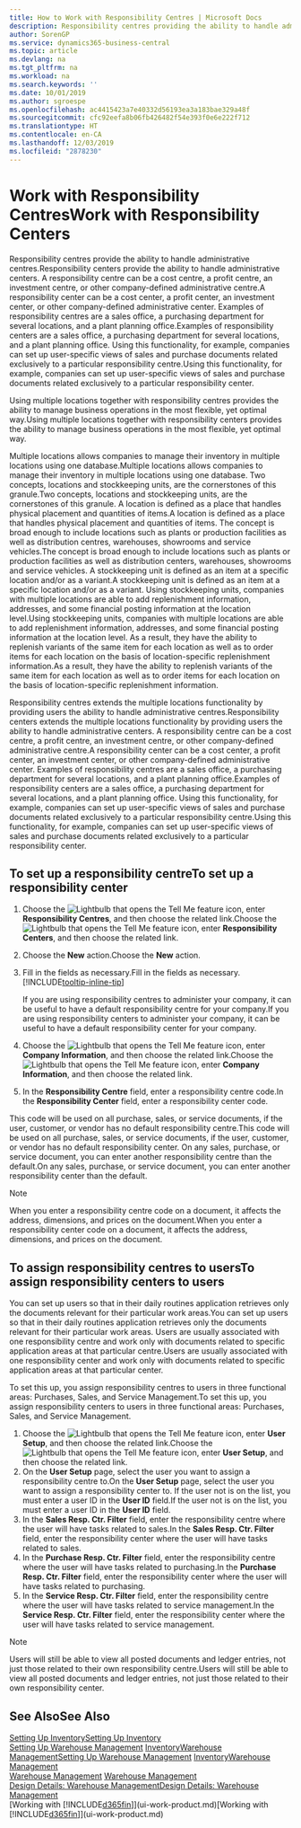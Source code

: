 ```yaml
---
title: How to Work with Responsibility Centres | Microsoft Docs
description: Responsibility centres providing the ability to handle administrative centres. A responsibility centre can be a cost centre, a profit centre, an investment centre, or other company-defined administrative centre.
author: SorenGP
ms.service: dynamics365-business-central
ms.topic: article
ms.devlang: na
ms.tgt_pltfrm: na
ms.workload: na
ms.search.keywords: ''
ms.date: 10/01/2019
ms.author: sgroespe
ms.openlocfilehash: ac4415423a7e40332d56193ea3a183bae329a48f
ms.sourcegitcommit: cfc92eefa8b06fb426482f54e393f0e6e222f712
ms.translationtype: HT
ms.contentlocale: en-CA
ms.lasthandoff: 12/03/2019
ms.locfileid: "2878230"
---
```

# <a name="work-with-responsibility-centers"></a><span data-ttu-id="0e417-104">Work with Responsibility Centres</span><span class="sxs-lookup"><span data-stu-id="0e417-104">Work with Responsibility Centers</span></span>
<span data-ttu-id="0e417-105">Responsibility centres provide the ability to handle administrative centres.</span><span class="sxs-lookup"><span data-stu-id="0e417-105">Responsibility centers provide the ability to handle administrative centers.</span></span> <span data-ttu-id="0e417-106">A responsibility centre can be a cost centre, a profit centre, an investment centre, or other company-defined administrative centre.</span><span class="sxs-lookup"><span data-stu-id="0e417-106">A responsibility center can be a cost center, a profit center, an investment center, or other company-defined administrative center.</span></span> <span data-ttu-id="0e417-107">Examples of responsibility centres are a sales office, a purchasing department for several locations, and a plant planning office.</span><span class="sxs-lookup"><span data-stu-id="0e417-107">Examples of responsibility centers are a sales office, a purchasing department for several locations, and a plant planning office.</span></span> <span data-ttu-id="0e417-108">Using this functionality, for example, companies can set up user-specific views of sales and purchase documents related exclusively to a particular responsibility centre.</span><span class="sxs-lookup"><span data-stu-id="0e417-108">Using this functionality, for example, companies can set up user-specific views of sales and purchase documents related exclusively to a particular responsibility center.</span></span>  

<span data-ttu-id="0e417-109">Using multiple locations together with responsibility centres provides the ability to manage business operations in the most flexible, yet optimal way.</span><span class="sxs-lookup"><span data-stu-id="0e417-109">Using multiple locations together with responsibility centers provides the ability to manage business operations in the most flexible, yet optimal way.</span></span>

<span data-ttu-id="0e417-110">Multiple locations allows companies to manage their inventory in multiple locations using one database.</span><span class="sxs-lookup"><span data-stu-id="0e417-110">Multiple locations allows companies to manage their inventory in multiple locations using one database.</span></span> <span data-ttu-id="0e417-111">Two concepts, locations and stockkeeping units, are the cornerstones of this granule.</span><span class="sxs-lookup"><span data-stu-id="0e417-111">Two concepts, locations and stockkeeping units, are the cornerstones of this granule.</span></span> <span data-ttu-id="0e417-112">A location is defined as a place that handles physical placement and quantities of items.</span><span class="sxs-lookup"><span data-stu-id="0e417-112">A location is defined as a place that handles physical placement and quantities of items.</span></span> <span data-ttu-id="0e417-113">The concept is broad enough to include locations such as plants or production facilities as well as distribution centres, warehouses, showrooms and service vehicles.</span><span class="sxs-lookup"><span data-stu-id="0e417-113">The concept is broad enough to include locations such as plants or production facilities as well as distribution centers, warehouses, showrooms and service vehicles.</span></span> <span data-ttu-id="0e417-114">A stockkeeping unit is defined as an item at a specific location and/or as a variant.</span><span class="sxs-lookup"><span data-stu-id="0e417-114">A stockkeeping unit is defined as an item at a specific location and/or as a variant.</span></span> <span data-ttu-id="0e417-115">Using stockkeeping units, companies with multiple locations are able to add replenishment information, addresses, and some financial posting information at the location level.</span><span class="sxs-lookup"><span data-stu-id="0e417-115">Using stockkeeping units, companies with multiple locations are able to add replenishment information, addresses, and some financial posting information at the location level.</span></span> <span data-ttu-id="0e417-116">As a result, they have the ability to replenish variants of the same item for each location as well as to order items for each location on the basis of location-specific replenishment information.</span><span class="sxs-lookup"><span data-stu-id="0e417-116">As a result, they have the ability to replenish variants of the same item for each location as well as to order items for each location on the basis of location-specific replenishment information.</span></span>  

<span data-ttu-id="0e417-117">Responsibility centres extends the multiple locations functionality by providing users the ability to handle administrative centres.</span><span class="sxs-lookup"><span data-stu-id="0e417-117">Responsibility centers extends the multiple locations functionality by providing users the ability to handle administrative centers.</span></span> <span data-ttu-id="0e417-118">A responsibility centre can be a cost centre, a profit centre, an investment centre, or other company-defined administrative centre.</span><span class="sxs-lookup"><span data-stu-id="0e417-118">A responsibility center can be a cost center, a profit center, an investment center, or other company-defined administrative center.</span></span> <span data-ttu-id="0e417-119">Examples of responsibility centres are a sales office, a purchasing department for several locations, and a plant planning office.</span><span class="sxs-lookup"><span data-stu-id="0e417-119">Examples of responsibility centers are a sales office, a purchasing department for several locations, and a plant planning office.</span></span> <span data-ttu-id="0e417-120">Using this functionality, for example, companies can set up user-specific views of sales and purchase documents related exclusively to a particular responsibility centre.</span><span class="sxs-lookup"><span data-stu-id="0e417-120">Using this functionality, for example, companies can set up user-specific views of sales and purchase documents related exclusively to a particular responsibility center.</span></span>

## <a name="to-set-up-a-responsibility-center"></a><span data-ttu-id="0e417-121">To set up a responsibility centre</span><span class="sxs-lookup"><span data-stu-id="0e417-121">To set up a responsibility center</span></span>  
1.  <span data-ttu-id="0e417-122">Choose the ![Lightbulb that opens the Tell Me feature](media/ui-search/search_small.png "Tell me what you want to do") icon, enter **Responsibility Centres**, and then choose the related link.</span><span class="sxs-lookup"><span data-stu-id="0e417-122">Choose the ![Lightbulb that opens the Tell Me feature](media/ui-search/search_small.png "Tell me what you want to do") icon, enter **Responsibility Centers**, and then choose the related link.</span></span>  
2.  <span data-ttu-id="0e417-123">Choose the **New** action.</span><span class="sxs-lookup"><span data-stu-id="0e417-123">Choose the **New** action.</span></span>  
3.  <span data-ttu-id="0e417-124">Fill in the fields as necessary.</span><span class="sxs-lookup"><span data-stu-id="0e417-124">Fill in the fields as necessary.</span></span> [!INCLUDE[tooltip-inline-tip](includes/tooltip-inline-tip_md.md)]  

    <span data-ttu-id="0e417-125">If you are using responsibility centres to administer your company, it can be useful to have a default responsibility centre for your company.</span><span class="sxs-lookup"><span data-stu-id="0e417-125">If you are using responsibility centers to administer your company, it can be useful to have a default responsibility center for your company.</span></span>
4. <span data-ttu-id="0e417-126">Choose the ![Lightbulb that opens the Tell Me feature](media/ui-search/search_small.png "Tell me what you want to do") icon, enter **Company Information**, and then choose the related link.</span><span class="sxs-lookup"><span data-stu-id="0e417-126">Choose the ![Lightbulb that opens the Tell Me feature](media/ui-search/search_small.png "Tell me what you want to do") icon, enter **Company Information**, and then choose the related link.</span></span>
5. <span data-ttu-id="0e417-127">In the **Responsibility Centre** field, enter a responsibility centre code.</span><span class="sxs-lookup"><span data-stu-id="0e417-127">In the **Responsibility Center** field, enter a responsibility center code.</span></span>

<span data-ttu-id="0e417-128">This code will be used on all purchase, sales, or service documents, if the user, customer, or vendor has no default responsibility centre.</span><span class="sxs-lookup"><span data-stu-id="0e417-128">This code will be used on all purchase, sales, or service documents, if the user, customer, or vendor has no default responsibility center.</span></span> <span data-ttu-id="0e417-129">On any sales, purchase, or service document, you can enter another responsibility centre than the default.</span><span class="sxs-lookup"><span data-stu-id="0e417-129">On any sales, purchase, or service document, you can enter another responsibility center than the default.</span></span>

> [!NOTE]  
>  <span data-ttu-id="0e417-130">When you enter a responsibility centre code on a document, it affects the address, dimensions, and prices on the document.</span><span class="sxs-lookup"><span data-stu-id="0e417-130">When you enter a responsibility center code on a document, it affects the address, dimensions, and prices on the document.</span></span>  

## <a name="to-assign-responsibility-centers-to-users"></a><span data-ttu-id="0e417-131">To assign responsibility centres to users</span><span class="sxs-lookup"><span data-stu-id="0e417-131">To assign responsibility centers to users</span></span>  
<span data-ttu-id="0e417-132">You can set up users so that in their daily routines application retrieves only the documents relevant for their particular work areas.</span><span class="sxs-lookup"><span data-stu-id="0e417-132">You can set up users so that in their daily routines application retrieves only the documents relevant for their particular work areas.</span></span> <span data-ttu-id="0e417-133">Users are usually associated with one responsibility centre and work only with documents related to specific application areas at that particular centre.</span><span class="sxs-lookup"><span data-stu-id="0e417-133">Users are usually associated with one responsibility center and work only with documents related to specific application areas at that particular center.</span></span>  

<span data-ttu-id="0e417-134">To set this up, you assign responsibility centres to users in three functional areas: Purchases, Sales, and Service Management.</span><span class="sxs-lookup"><span data-stu-id="0e417-134">To set this up, you assign responsibility centers to users in three functional areas: Purchases, Sales, and Service Management.</span></span>  

1.  <span data-ttu-id="0e417-135">Choose the ![Lightbulb that opens the Tell Me feature](media/ui-search/search_small.png "Tell me what you want to do") icon, enter **User Setup**, and then choose the related link.</span><span class="sxs-lookup"><span data-stu-id="0e417-135">Choose the ![Lightbulb that opens the Tell Me feature](media/ui-search/search_small.png "Tell me what you want to do") icon, enter **User Setup**, and then choose the related link.</span></span>  
2.  <span data-ttu-id="0e417-136">On the **User Setup** page, select the user you want to assign a responsibility centre to.</span><span class="sxs-lookup"><span data-stu-id="0e417-136">On the **User Setup** page, select the user you want to assign a responsibility center to.</span></span> <span data-ttu-id="0e417-137">If the user not is on the list, you must enter a user ID in the **User ID** field.</span><span class="sxs-lookup"><span data-stu-id="0e417-137">If the user not is on the list, you must enter a user ID in the **User ID** field.</span></span>  
3.  <span data-ttu-id="0e417-138">In the **Sales Resp. Ctr. Filter** field, enter the responsibility centre where the user will have tasks related to sales.</span><span class="sxs-lookup"><span data-stu-id="0e417-138">In the **Sales Resp. Ctr. Filter** field, enter the responsibility center where the user will have tasks related to sales.</span></span>  
4.  <span data-ttu-id="0e417-139">In the **Purchase Resp. Ctr. Filter** field, enter the responsibility centre where the user will have tasks related to purchasing.</span><span class="sxs-lookup"><span data-stu-id="0e417-139">In the **Purchase Resp. Ctr. Filter** field, enter the responsibility center where the user will have tasks related to purchasing.</span></span>  
5.  <span data-ttu-id="0e417-140">In the **Service Resp. Ctr. Filter** field, enter the responsibility centre where the user will have tasks related to service management.</span><span class="sxs-lookup"><span data-stu-id="0e417-140">In the **Service Resp. Ctr. Filter** field, enter the responsibility center where the user will have tasks related to service management.</span></span>  

> [!NOTE]  
>  <span data-ttu-id="0e417-141">Users will still be able to view all posted documents and ledger entries, not just those related to their own responsibility centre.</span><span class="sxs-lookup"><span data-stu-id="0e417-141">Users will still be able to view all posted documents and ledger entries, not just those related to their own responsibility center.</span></span>

## <a name="see-also"></a><span data-ttu-id="0e417-142">See Also</span><span class="sxs-lookup"><span data-stu-id="0e417-142">See Also</span></span>  
[<span data-ttu-id="0e417-143">Setting Up Inventory</span><span class="sxs-lookup"><span data-stu-id="0e417-143">Setting Up Inventory</span></span>](inventory-setup-inventory.md)  
<span data-ttu-id="0e417-144">[Setting Up Warehouse Management](warehouse-setup-warehouse.md)
[Inventory](inventory-manage-inventory.md)[Warehouse Management](warehouse-manage-warehouse.md)</span><span class="sxs-lookup"><span data-stu-id="0e417-144">[Setting Up Warehouse Management](warehouse-setup-warehouse.md)
[Inventory](inventory-manage-inventory.md)[Warehouse Management](warehouse-manage-warehouse.md)</span></span>  
<span data-ttu-id="0e417-145">[Warehouse Management](warehouse-manage-warehouse.md)  </span><span class="sxs-lookup"><span data-stu-id="0e417-145">[Warehouse Management](warehouse-manage-warehouse.md)  </span></span>  
[<span data-ttu-id="0e417-146">Design Details: Warehouse Management</span><span class="sxs-lookup"><span data-stu-id="0e417-146">Design Details: Warehouse Management</span></span>](design-details-warehouse-management.md)  
<span data-ttu-id="0e417-147">[Working with [!INCLUDE[d365fin](includes/d365fin_md.md)]](ui-work-product.md)</span><span class="sxs-lookup"><span data-stu-id="0e417-147">[Working with [!INCLUDE[d365fin](includes/d365fin_md.md)]](ui-work-product.md)</span></span>
